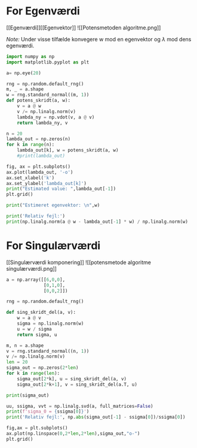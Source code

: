 # For Egenværdi
[[Egenværdi]][[Egenvektor]]
![[Potensmetoden algoritme.png]]

*Note:*  Under visse tilfælde konvegere w mod en egenvektor og $\lambda$ mod dens egenværdi.

``` Python
import numpy as np
import matplotlib.pyplot as plt

a= np.eye(20)

rng = np.random.default_rng()
m, _ = a.shape
w = rng.standard_normal((m, 1))
def potens_skridt(a, w):
    v = a @ w 
    v /= np.linalg.norm(v) 
    lambda_ny = np.vdot(v, a @ v) 
    return lambda_ny, v

n = 20
lambda_out = np.zeros(n) 
for k in range(n): 
    lambda_out[k], w = potens_skridt(a, w) 
    #print(lambda_out)

fig, ax = plt.subplots() 
ax.plot(lambda_out, '-o') 
ax.set_xlabel('k') 
ax.set_ylabel('lambda_out[k]')
print("Estimated value: ",lambda_out[-1])
plt.grid()

print("Estimeret egenvektor: \n",w)

print('Relativ fejl:') 
print(np.linalg.norm(a @ w - lambda_out[-1] * w) / np.linalg.norm(w)
```

# For Singulærværdi
[[Singulærværdi komponering]]
![[potensmetode algoritme singulærværdi.png]]

``` Python
a = np.array([[6,0,0],
              [0,1,0],
              [0,0,2]])

rng = np.random.default_rng() 

def sing_skridt_del(a, v):
    w = a @ v 
    sigma = np.linalg.norm(w) 
    u = w / sigma 
    return sigma, u

m, n = a.shape 
v = rng.standard_normal((n, 1))
v /= np.linalg.norm(v)
len = 20 
sigma_out = np.zeros(2*len) 
for k in range(len): 
    sigma_out[2*k], u = sing_skridt_del(a, v)
    sigma_out[2*k+1], v = sing_skridt_del(a.T, u) 

print(sigma_out)

uu, ssigma, vvt = np.linalg.svd(a, full_matrices=False)
print(f'sigma_0 = {ssigma[0]}') 
print('Relativ fejl:', np.abs(sigma_out[-1] - ssigma[0])/ssigma[0])

fig,ax = plt.subplots()
ax.plot(np.linspace(0,2*len,2*len),sigma_out,"o-")
plt.grid()
```